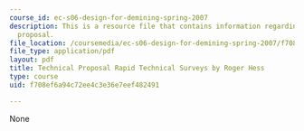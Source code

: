 ```yaml
---
course_id: ec-s06-design-for-demining-spring-2007
description: This is a resource file that contains information regarding technical
  proposal.
file_location: /coursemedia/ec-s06-design-for-demining-spring-2007/f708ef6a94c72ee4c3e36e7eef482491_MITEC_S06S07_06draft.pdf
file_type: application/pdf
layout: pdf
title: Technical Proposal Rapid Technical Surveys by Roger Hess
type: course
uid: f708ef6a94c72ee4c3e36e7eef482491

---
```

None